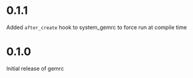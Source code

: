 # 0.1.1

Added `after_create` hook to system_gemrc to force run at compile time

# 0.1.0

Initial release of gemrc
